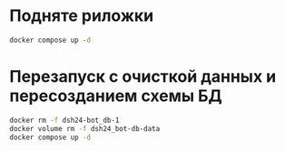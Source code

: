# Подняте риложки
```bash
docker compose up -d
```

# Перезапуск с очисткой данных и пересозданием схемы БД
```bash
docker rm -f dsh24-bot_db-1
docker volume rm -f dsh24_bot-db-data
docker compose up -d 
```